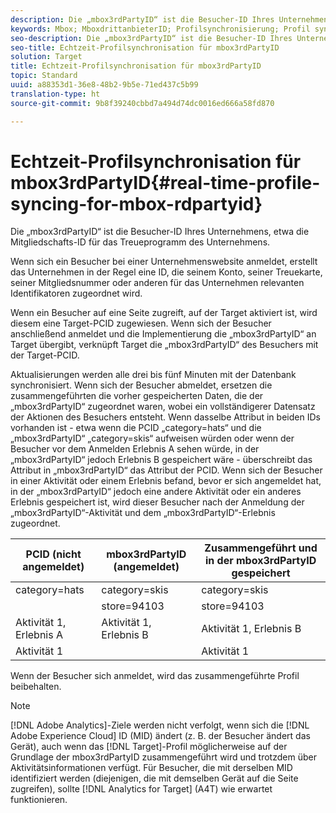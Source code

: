 ```yaml
---
description: Die „mbox3rdPartyID“ ist die Besucher-ID Ihres Unternehmens, etwa die Mitgliedschafts-ID für das Treueprogramm des Unternehmens.
keywords: Mbox; MboxdrittanbieterID; Profilsynchronisierung; Profil synchronisieren
seo-description: Die „mbox3rdPartyID“ ist die Besucher-ID Ihres Unternehmens, etwa die Mitgliedschafts-ID für das Treueprogramm des Unternehmens.
seo-title: Echtzeit-Profilsynchronisation für mbox3rdPartyID
solution: Target
title: Echtzeit-Profilsynchronisation für mbox3rdPartyID
topic: Standard
uuid: a88353d1-36e8-48b2-9b5e-71ed437c5b99
translation-type: ht
source-git-commit: 9b8f39240cbbd7a494d74dc0016ed666a58fd870

---
```



# Echtzeit-Profilsynchronisation für mbox3rdPartyID{#real-time-profile-syncing-for-mbox-rdpartyid}

Die „mbox3rdPartyID“ ist die Besucher-ID Ihres Unternehmens, etwa die Mitgliedschafts-ID für das Treueprogramm des Unternehmens.

Wenn sich ein Besucher bei einer Unternehmenswebsite anmeldet, erstellt das Unternehmen in der Regel eine ID, die seinem Konto, seiner Treuekarte, seiner Mitgliedsnummer oder anderen für das Unternehmen relevanten Identifikatoren zugeordnet wird.

Wenn ein Besucher auf eine Seite zugreift, auf der Target aktiviert ist, wird diesem eine Target-PCID zugewiesen. Wenn sich der Besucher anschließend anmeldet und die Implementierung die „mbox3rdPartyID“ an Target übergibt, verknüpft Target die „mbox3rdPartyID“ des Besuchers mit der Target-PCID.

Aktualisierungen werden alle drei bis fünf Minuten mit der Datenbank synchronisiert. Wenn sich der Besucher abmeldet, ersetzen die zusammengeführten die vorher gespeicherten Daten, die der „mbox3rdPartyID“ zugeordnet waren, wobei ein vollständigerer Datensatz der Aktionen des Besuchers entsteht. Wenn dasselbe Attribut in beiden IDs vorhanden ist - etwa wenn die PCID „category=hats“ und die „mbox3rdPartyID“ „category=skis“ aufweisen würden oder wenn der Besucher vor dem Anmelden Erlebnis A sehen würde, in der „mbox3rdPartyID“ jedoch Erlebnis B gespeichert wäre - überschreibt das Attribut in „mbox3rdPartyID“ das Attribut der PCID. Wenn sich der Besucher in einer Aktivität oder einem Erlebnis befand, bevor er sich angemeldet hat, in der „mbox3rdPartyID“ jedoch eine andere Aktivität oder ein anderes Erlebnis gespeichert ist, wird dieser Besucher nach der Anmeldung der „mbox3rdPartyID“-Aktivität und dem „mbox3rdPartyID“-Erlebnis zugeordnet.

| PCID (nicht angemeldet) | mbox3rdPartyID (angemeldet) | Zusammengeführt und in der mbox3rdPartyID gespeichert |
|---|---|---|
| category=hats | category=skis | category=skis |
|  | store=94103 | store=94103 |
| Aktivität 1, Erlebnis A | Aktivität 1, Erlebnis B | Aktivität 1, Erlebnis B |
| Aktivität 1 |  | Aktivität 1 |

Wenn der Besucher sich anmeldet, wird das zusammengeführte Profil beibehalten.

>[!NOTE]
>
>[!DNL Adobe Analytics]-Ziele werden nicht verfolgt, wenn sich die [!DNL Adobe Experience Cloud] ID (MID) ändert (z. B. der Besucher ändert das Gerät), auch wenn das [!DNL Target]-Profil möglicherweise auf der Grundlage der mbox3rdPartyID zusammengeführt wird und trotzdem über Aktivitätsinformationen verfügt. Für Besucher, die mit derselben MID identifiziert werden (diejenigen, die mit demselben Gerät auf die Seite zugreifen), sollte [!DNL Analytics for Target] (A4T) wie erwartet funktionieren.
